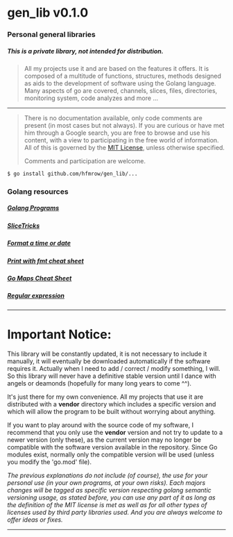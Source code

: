 # gen_lib v0.1.0

### Personal general libraries

##### This is a private library, not intended for distribution.

> All my projects use it and are based on the features it offers.
> It is composed of a multitude of functions, structures, methods designed as aids to the development of software using the Golang language.
> Many aspects of go are covered, channels, slices, files, directories, monitoring system, code analyzes and more ...

---

> There is no documentation available, only code comments are present (in most cases but not always).
> If you are curious or have met him through a Google search, you are free to browse and use his content, with a view to participating in the free world of information.
> All of this is governed by the [MIT License](https://opensource.org/licenses/MIT), unless otherwise specified.
> 
> Comments and participation are welcome.

```bash
$ go install github.com/hfmrow/gen_lib/...
```

### Golang resources

##### [Golang Programs](https://www.golangprograms.com/)

##### [SliceTricks](https://github.com/golang/go/wiki/SliceTricks)

##### [Format a time or date](https://programming.guide/go/format-parse-string-time-date-example.html)

##### [Print with fmt cheat sheet](https://programming.guide/go/fmt-printf-reference-cheat-sheet.html)

##### [Go Maps Cheat Sheet](https://flaviocopes.com/golang-cheat-sheet-maps/)

##### [Regular expression](https://regex101.com/)

---

# Important Notice:

This library will be constantly updated, it is not necessary to include it manually, it will eventually be downloaded automatically if the software requires it. Actually when I need to add / correct / modify something, I will. So this library will never have a definitive stable version until I dance with angels or deamonds (hopefully for many long years to come ^^).

It's just there for my own convenience. All my projects that use it are distributed with a **vendor** directory which includes a specific version and which will allow the program to be built without worrying about anything.

If you want to play around with the source code of my software, I recommend that you only use the **vendor** version and not try to update to a newer version (only these), as the current version may no longer be compatible with the software version available in the repository. Since Go modules exist, normally only the compatible version will be used (unless you modify the 'go.mod' file).

*The previous explanations do not include (of course), the use for your personal use (in your own programs, at your own risks). Each majors changes will be tagged as specific version respecting golang semantic versioning usage, as stated before, you can use any part of it as long as the definition of the MIT license is met as well as for all other types of licenses used by third party libraries used. And you are always welcome to offer ideas or fixes.*

---
